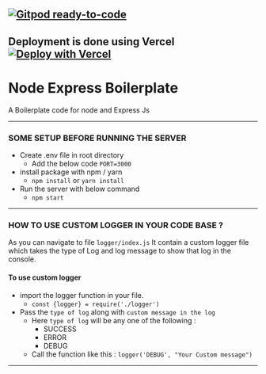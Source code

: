 [![Gitpod ready-to-code](https://img.shields.io/badge/Gitpod-ready--to--code-blue?logo=gitpod)](https://gitpod.io/#https://github.com/webobite/nodeExpressBoilerplate)
----------
Deployment is done using Vercel <br/>
[![Deploy with Vercel](https://vercel.com/button)](https://vercel.com/new/git/external?repository-url=https%3A%2F%2Fgithub.com%2Fwebobite%2FnodeExpressBoilerplate)
----------
# Node Express Boilerplate
A Boilerplate code for node and Express Js

----------
### SOME SETUP BEFORE RUNNING THE SERVER

- Create .env file in root directory
	- Add the below code
			`PORT=3000`
- install package with npm / yarn
	- `npm install` or `yarn install`
- Run the server with below command
	- `npm start`
----------
### HOW TO USE CUSTOM LOGGER IN YOUR CODE BASE ?
As you can navigate to file `logger/index.js` It contain a custom logger file which takes the type of Log and log message to show that log in the console.

#### To use custom logger
- import the logger function in your file.
	- `const {logger} = require('./logger')`
- Pass the `type of log` along with `custom message in the log`
	- Here `type of log` will be any one of the following :
		- SUCCESS
		- ERROR
		- DEBUG
	- Call the function like this : `logger('DEBUG', "Your Custom message")`
----------
